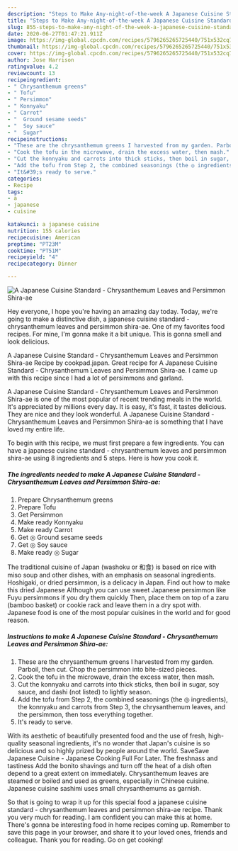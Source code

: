 ```yaml
---
description: "Steps to Make Any-night-of-the-week A Japanese Cuisine Standard - Chrysanthemum Leaves and Persimmon Shira-ae"
title: "Steps to Make Any-night-of-the-week A Japanese Cuisine Standard - Chrysanthemum Leaves and Persimmon Shira-ae"
slug: 855-steps-to-make-any-night-of-the-week-a-japanese-cuisine-standard-chrysanthemum-leaves-and-persimmon-shira-ae
date: 2020-06-27T01:47:21.911Z
image: https://img-global.cpcdn.com/recipes/5796265265725440/751x532cq70/a-japanese-cuisine-standard-chrysanthemum-leaves-and-persimmon-shira-ae-recipe-main-photo.jpg
thumbnail: https://img-global.cpcdn.com/recipes/5796265265725440/751x532cq70/a-japanese-cuisine-standard-chrysanthemum-leaves-and-persimmon-shira-ae-recipe-main-photo.jpg
cover: https://img-global.cpcdn.com/recipes/5796265265725440/751x532cq70/a-japanese-cuisine-standard-chrysanthemum-leaves-and-persimmon-shira-ae-recipe-main-photo.jpg
author: Jose Harrison
ratingvalue: 4.2
reviewcount: 13
recipeingredient:
- " Chrysanthemum greens"
- " Tofu"
- " Persimmon"
- " Konnyaku"
- " Carrot"
- "  Ground sesame seeds"
- "  Soy sauce"
- "  Sugar"
recipeinstructions:
- "These are the chrysanthemum greens I harvested from my garden. Parboil, then cut. Chop the persimmon into bite-sized pieces."
- "Cook the tofu in the microwave, drain the excess water, then mash."
- "Cut the konnyaku and carrots into thick sticks, then boil in sugar, soy sauce, and dashi (not listed) to lightly season."
- "Add the tofu from Step 2, the combined seasonings (the ◎ ingredients), the konnyaku and carrots from Step 3, the chrysanthemum leaves, and the persimmon, then toss everything together."
- "It&#39;s ready to serve."
categories:
- Recipe
tags:
- a
- japanese
- cuisine

katakunci: a japanese cuisine 
nutrition: 155 calories
recipecuisine: American
preptime: "PT23M"
cooktime: "PT51M"
recipeyield: "4"
recipecategory: Dinner

---
```



![A Japanese Cuisine Standard - Chrysanthemum Leaves and Persimmon Shira-ae](https://img-global.cpcdn.com/recipes/5796265265725440/751x532cq70/a-japanese-cuisine-standard-chrysanthemum-leaves-and-persimmon-shira-ae-recipe-main-photo.jpg)

Hey everyone, I hope you're having an amazing day today. Today, we're going to make a distinctive dish, a japanese cuisine standard - chrysanthemum leaves and persimmon shira-ae. One of my favorites food recipes. For mine, I'm gonna make it a bit unique. This is gonna smell and look delicious.

A Japanese Cuisine Standard - Chrysanthemum Leaves and Persimmon Shira-ae Recipe by cookpad.japan. Great recipe for A Japanese Cuisine Standard - Chrysanthemum Leaves and Persimmon Shira-ae. I came up with this recipe since I had a lot of persimmons and garland.

A Japanese Cuisine Standard - Chrysanthemum Leaves and Persimmon Shira-ae is one of the most popular of recent trending meals in the world. It's appreciated by millions every day. It is easy, it's fast, it tastes delicious. They are nice and they look wonderful. A Japanese Cuisine Standard - Chrysanthemum Leaves and Persimmon Shira-ae is something that I have loved my entire life.


To begin with this recipe, we must first prepare a few ingredients. You can have a japanese cuisine standard - chrysanthemum leaves and persimmon shira-ae using 8 ingredients and 5 steps. Here is how you cook it.

<!--inarticleads1-->

##### The ingredients needed to make A Japanese Cuisine Standard - Chrysanthemum Leaves and Persimmon Shira-ae:

1. Prepare  Chrysanthemum greens
1. Prepare  Tofu
1. Get  Persimmon
1. Make ready  Konnyaku
1. Make ready  Carrot
1. Get  ◎ Ground sesame seeds
1. Get  ◎ Soy sauce
1. Make ready  ◎ Sugar


The traditional cuisine of Japan (washoku or 和食) is based on rice with miso soup and other dishes, with an emphasis on seasonal ingredients. Hoshigaki, or dried persimmon, is a delicacy in Japan. Find out how to make this dried Japanese Although you can use sweet Japanese persimmon like Fuyu persimmons if you dry them quickly Then, place them on top of a zaru (bamboo basket) or cookie rack and leave them in a dry spot with. Japanese food is one of the most popular cuisines in the world and for good reason. 

<!--inarticleads2-->

##### Instructions to make A Japanese Cuisine Standard - Chrysanthemum Leaves and Persimmon Shira-ae:

1. These are the chrysanthemum greens I harvested from my garden. Parboil, then cut. Chop the persimmon into bite-sized pieces.
1. Cook the tofu in the microwave, drain the excess water, then mash.
1. Cut the konnyaku and carrots into thick sticks, then boil in sugar, soy sauce, and dashi (not listed) to lightly season.
1. Add the tofu from Step 2, the combined seasonings (the ◎ ingredients), the konnyaku and carrots from Step 3, the chrysanthemum leaves, and the persimmon, then toss everything together.
1. It&#39;s ready to serve.


With its aesthetic of beautifully presented food and the use of fresh, high-quality seasonal ingredients, it&#39;s no wonder that Japan&#39;s cuisine is so delicious and so highly prized by people around the world. SaveSave Japanese Cuisine - Japanese Cooking Full For Later. The freshnass and tastiness Add the bonito shavings and turn off the heat of a dish often depend to a great extent on immediately. Chrysanthemum leaves are steamed or boiled and used as greens, especially in Chinese cuisine. Japanese cuisine sashimi uses small chrysanthemums as garnish. 

So that is going to wrap it up for this special food a japanese cuisine standard - chrysanthemum leaves and persimmon shira-ae recipe. Thank you very much for reading. I am confident you can make this at home. There's gonna be interesting food in home recipes coming up. Remember to save this page in your browser, and share it to your loved ones, friends and colleague. Thank you for reading. Go on get cooking!
